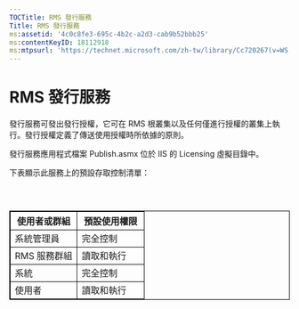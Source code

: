 ```yaml
---
TOCTitle: RMS 發行服務
Title: RMS 發行服務
ms:assetid: '4c0c8fe3-695c-4b2c-a2d3-cab9b52bbb25'
ms:contentKeyID: 18112918
ms:mtpsurl: 'https://technet.microsoft.com/zh-tw/library/Cc720267(v=WS.10)'
---
```


RMS 發行服務
============

發行服務可發出發行授權，它可在 RMS 根叢集以及任何僅進行授權的叢集上執行。發行授權定義了傳送使用授權時所依據的原則。

發行服務應用程式檔案 Publish.asmx 位於 IIS 的 Licensing 虛擬目錄中。

下表顯示此服務上的預設存取控制清單：

###  

 
<table style="border:1px solid black;">
<colgroup>
<col width="50%" />
<col width="50%" />
</colgroup>
<thead>
<tr class="header">
<th style="border:1px solid black;" >使用者或群組</th>
<th style="border:1px solid black;" >預設使用權限</th>
</tr>
</thead>
<tbody>
<tr class="odd">
<td style="border:1px solid black;">系統管理員</td>
<td style="border:1px solid black;">完全控制</td>
</tr>
<tr class="even">
<td style="border:1px solid black;">RMS 服務群組</td>
<td style="border:1px solid black;">讀取和執行</td>
</tr>
<tr class="odd">
<td style="border:1px solid black;">系統</td>
<td style="border:1px solid black;">完全控制</td>
</tr>
<tr class="even">
<td style="border:1px solid black;">使用者</td>
<td style="border:1px solid black;">讀取和執行</td>
</tr>
</tbody>
</table>
